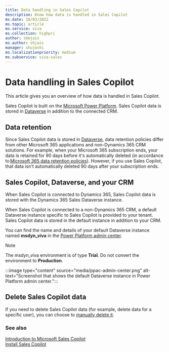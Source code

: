 ```yaml
---
title: Data handling in Sales Copilot 
description: Know how data is handled in Sales Copilot 
ms.date: 10/03/2022
ms.topic: article
ms.service: viva
ms.collection: highpri
author: sbmjais
ms.author: shjais
manager: shujoshi
ms.localizationpriority: medium
ms.subservice: viva-sales
---
```



# Data handling in Sales Copilot 



This article gives you an overview of how data is handled in Sales Copilot.

Sales Copilot is built on the [Microsoft Power Platform](https://powerplatform.microsoft.com/). Sales Copilot data is stored in [Dataverse](/powerapps/maker/common-data-service/data-platform-intro) in addition to the connected CRM.

## Data retention 

Since Sales Copilot data is stored in [Dataverse](/powerapps/maker/common-data-service/data-platform-intro), data retention policies differ from other Microsoft 365 applications and non-Dynamics 365 CRM solutions. For example, when your Microsoft 365 subscription ends, your data is retained for 90 days before it's automatically deleted (in accordance to [Microsoft 365 data retention policies](/microsoft-365/compliance/retention-policies)). However, if you use Sales Copilot, that data isn't automatically deleted 90 days after your subscription ends.  

## Sales Copilot, Dataverse, and your CRM

When Sales Copilot is connected to Dynamics 365, Sales Copilot data is stored with the Dynamics 365 Sales Dataverse instance.

When Sales Copilot is connected to a non-Dynamics 365 CRM, a default Dataverse instance specific to Sales Copilot is provided to your tenant. Sales Copilot data is stored in the default instance in addition to your CRM. 

You can find the name and details of your default Dataverse instance named **msdyn_viva** in the [Power Platform admin center](https://admin.powerplatform.microsoft.com/).

> [!NOTE]
> The msdyn_viva environment is of type **Trial**. Do not convert the environment to **Production**.

:::image type="content" source="media/ppac-admin-center.png" alt-text="Screenshot that shows the default Dataverse instance in Power Platform admin center.":::

## Delete Sales Copilot data 

If you need to delete Sales Copilot data (for example, delete data for a specific user), you can choose to [manually delete it](/power-platform/admin/remove-user-personal-data). 

### See also

[Introduction to Microsoft Sales Copilot](introduction.md)<br>
[Install Sales Copilot](install-viva-sales.md)
